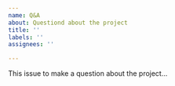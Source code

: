 ```yaml
---
name: Q&A
about: Questiond about the project
title: ''
labels: ''
assignees: ''

---
```


This issue to make a question about the project...
